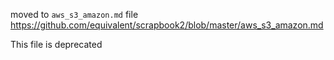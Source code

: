 moved to `aws_s3_amazon.md` file  https://github.com/equivalent/scrapbook2/blob/master/aws_s3_amazon.md

This file is deprecated
